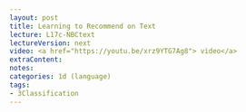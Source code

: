 ```yaml
---
layout: post
title: Learning to Recommend on Text 
lecture: L17c-NBCtext 
lectureVersion: next
video: <a href="https://youtu.be/xrz9YTG7Ag8"> video</a> 
extraContent:   
notes: 
categories: 1d (language)
tags:
- 3Classification
---
```

